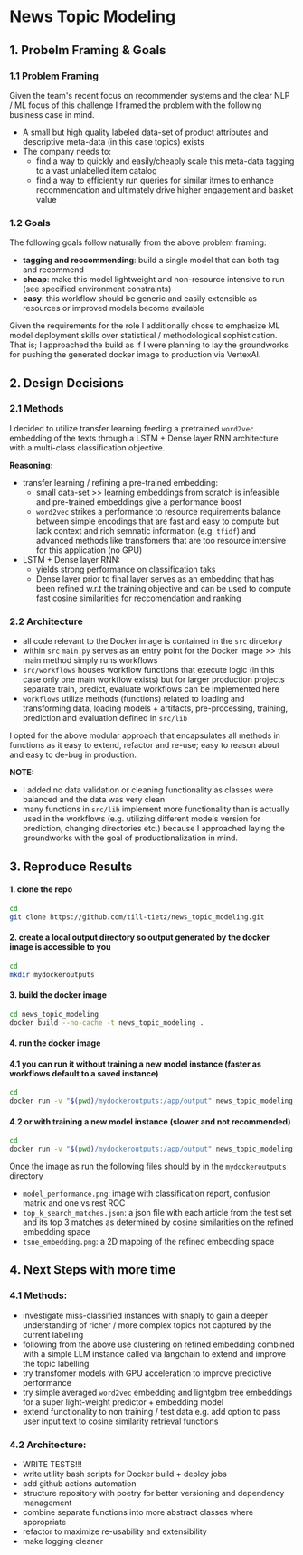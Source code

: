 # News Topic Modeling

## 1. Probelm Framing \& Goals

### 1.1 Problem Framing

Given the team's recent focus on recommender systems and the clear NLP / ML focus of this challenge I framed the problem with the following business case in mind.

- A small but high quality labeled data-set of product attributes and descriptive meta-data (in this case topics) exists
- The company needs to:
    - find a way to quickly and easily/cheaply scale this meta-data tagging to a vast unlabelled item catalog
    - find a way to efficiently run queries for similar itmes to enhance recommendation and ultimately drive higher engagement and basket value

### 1.2 Goals

The following goals follow naturally from the above problem framing:

- **tagging and reccommending**: build a single model that can both tag and recommend
- **cheap**: make this model lightweight and non-resource intensive to run (see specified environment constraints)
- **easy**: this workflow should be generic and easily extensible as resources or improved models become available

Given the requirements for the role I additionally chose to emphasize ML model deployment skills over
statistical / methodological sophistication. That is; I approached the build as if I were planning to
lay the groundworks for pushing the generated docker image to production via VertexAI.

## 2. Design Decisions

### 2.1 Methods

I decided to utilize transfer learning feeding a pretrained `word2vec` embedding of the texts through
a LSTM + Dense layer RNN architecture with a multi-class classification objective.

**Reasoning:**

- transfer learning / refining a pre-trained embedding:
    - small data-set >> learning embeddings from scratch is infeasible and pre-trained embeddings give a performance boost
    - `word2vec` strikes a performance to resource requirements balance between simple encodings that are fast and easy to compute but lack context and rich semnatic information (e.g. `tfidf`) and advanced methods like transfomers that are too resource intensive for this application (no GPU)
- LSTM + Dense layer RNN:
    - yields strong performance on classification taks
    - Dense layer prior to final layer serves as an embedding that has been refined w.r.t the training objective and can be used to compute fast cosine similarities for reccomendation and ranking

### 2.2 Architecture

- all code relevant to the Docker image is contained in the `src` dircetory
- within `src` `main.py` serves as an entry point for the Docker image >> this main method simply runs workflows
- `src/workflows` houses workflow functions that execute logic (in this case only one main workflow exists) but for larger production projects separate train, predict, evaluate workflows can be implemented here
- `workflows` utilize methods (functions) related to loading and transforming data, loading models + artifacts, pre-processing, training, prediction and evaluation defined in `src/lib`

I opted for the above modular approach that encapsulates all methods in functions as it easy to extend, refactor and re-use; easy to reason about and easy to de-bug in production.

**NOTE:**
- I added no data validation or cleaning functionality as classes were balanced and the data was very clean
- many functions in `src/lib` implement more functionality than is actually used in the workflows (e.g. utilizing different models version for prediction, changing directories etc.) because I approached laying the groundworks with the goal of productionalization in mind.

## 3. Reproduce Results

#### 1. clone the repo

``` bash
cd
git clone https://github.com/till-tietz/news_topic_modeling.git
```

#### 2. create a local output directory so output generated by the docker image is accessible to you
``` bash
cd
mkdir mydockeroutputs
```

#### 3. build the docker image
```bash
cd news_topic_modeling
docker build --no-cache -t news_topic_modeling .
```

#### 4. run the docker image
#### 4.1 you can run it without training a new model instance (faster as workflows default to a saved instance)

```bash
cd
docker run -v "$(pwd)/mydockeroutputs:/app/output" news_topic_modeling --train false
```

#### 4.2 or with training a new model instance (slower and not recommended)

```bash
cd
docker run -v "$(pwd)/mydockeroutputs:/app/output" news_topic_modeling --train true
```


Once the image as run the following files should by in the `mydockeroutputs` directory
- `model_performance.png`: image with classification report, confusion matrix and one vs rest ROC
- `top_k_search_matches.json`: a json file with each article from the test set and its top 3 matches as determined by cosine similarities on the refined embedding space
- `tsne_embedding.png`: a 2D mapping of the refined embedding space

## 4. Next Steps with more time

### 4.1 Methods:
- investigate miss-classified instances with shaply to gain a deeper understanding of richer / more complex topics not captured by the current labelling
- following from the above use clustering on refined embedding combined with a simple LLM instance called via langchain to extend and improve the topic labelling
- try transfomer models with GPU acceleration to improve predictive performance
- try simple averaged `word2vec` embedding and lightgbm tree embeddings for a super light-weight predictor + embedding model
- extend functionality to non training / test data e.g. add option to pass user input text to cosine similarity retrieval functions

### 4.2 Architecture:
- WRITE TESTS!!!
- write utility bash scripts for Docker build + deploy jobs
- add github actions automation
- structure repository with poetry for better versioning and dependency management
- combine separate functions into more abstract classes where appropriate
- refactor to maximize re-usability and extensibility
- make logging cleaner